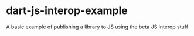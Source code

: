 dart-js-interop-example
=======================

A basic example of publishing a library to JS using the beta JS interop stuff
